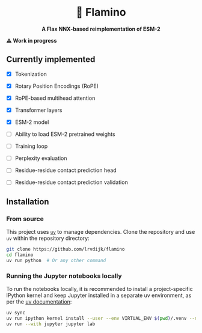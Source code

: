 <h1 align="center">🦩 Flamino</h1>
<p align="center"><strong>A Flax NNX-based reimplementation of ESM-2</strong></p>

**⚠️ Work in progress**

## Currently implemented

- [x] Tokenization
- [x] Rotary Position Encodings (RoPE)
- [x] RoPE-based multihead attention
- [x] Transformer layers
- [x] ESM-2 model
- [ ] Ability to load ESM-2 pretrained weights
- [ ] Training loop
- [ ] Perplexity evaluation
- [ ] Residue-residue contact prediction head
- [ ] Residue-residue contact prediction validation


## Installation

### From source 

This project uses [`uv`](https://docs.astral.sh/uv/) to manage dependencies. Clone the repository
and use `uv` within the repository directory:

```bash
git clone https://github.com/lrvdijk/flamino
cd flamino
uv run python  # Or any other command
```

### Running the Jupyter notebooks locally

To run the notebooks locally, it is recommended to install a project-specific IPython kernel and keep Jupyter installed
in a separate uv environment, as per the [uv documentation](https://docs.astral.sh/uv/guides/integration/jupyter/#using-jupyter-within-a-project):

```bash
uv sync
uv run ipython kernel install --user --env VIRTUAL_ENV $(pwd)/.venv --name=flamino
uv run --with jupyter jupyter lab
```
